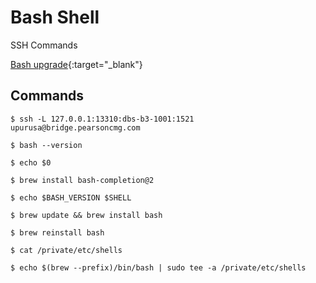 # Bash Shell

SSH Commands

[Bash upgrade](https://kubernetes.io/docs/tasks/tools/install-kubectl/){:target="_blank"}


## Commands

	$ ssh -L 127.0.0.1:13310:dbs-b3-1001:1521 upurusa@bridge.pearsoncmg.com

	$ bash --version
	
	$ echo $0
	
	$ brew install bash-completion@2
	
	$ echo $BASH_VERSION $SHELL
	
	$ brew update && brew install bash
	
	$ brew reinstall bash
	
	$ cat /private/etc/shells
	
	$ echo $(brew --prefix)/bin/bash | sudo tee -a /private/etc/shells
	
	